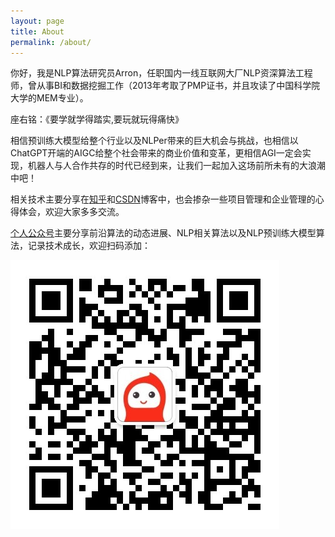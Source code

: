 ```yaml
---
layout: page
title: About
permalink: /about/
---
```


你好，我是NLP算法研究员Arron，任职国内一线互联网大厂NLP资深算法工程师，曾从事BI和数据挖掘工作（2013年考取了PMP证书，并且攻读了中国科学院大学的MEM专业）。

座右铭：《要学就学得踏实,要玩就玩得痛快》

相信预训练大模型给整个行业以及NLPer带来的巨大机会与挑战，也相信以ChatGPT开端的AIGC给整个社会带来的商业价值和变革，更相信AGI一定会实现，机器人与人合作共存的时代已经到来，让我们一起加入这场前所未有的大浪潮中吧！

相关技术主要分享在[知乎](https://www.zhihu.com/people/he-zhi-dong-87)和[CSDN](https://blog.csdn.net/wshzd)博客中，也会掺杂一些项目管理和企业管理的心得体会，欢迎大家多多交流。

[个人公众号](https://mp.weixin.qq.com/cgi-bin/home?t=home/index&lang=zh_CN&token=402177096)主要分享前沿算法的动态进展、NLP相关算法以及NLP预训练大模型算法，记录技术成长，欢迎扫码添加：

![公众号二维码](assets/img/ArronAI.jpg)
